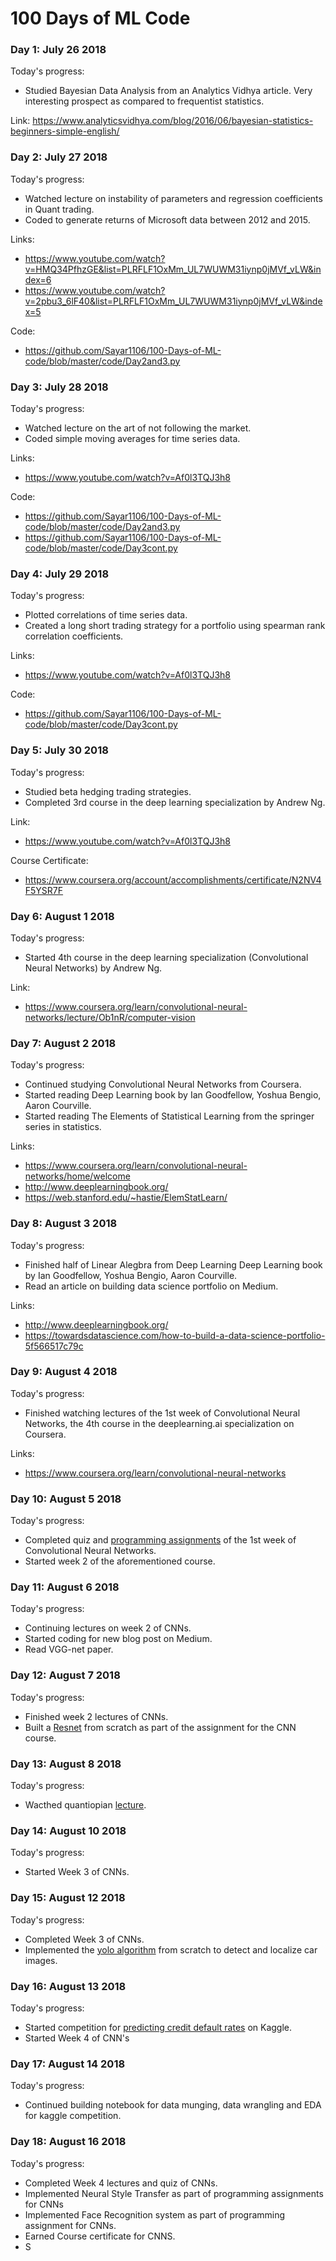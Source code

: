 # 100 Days of ML Code

### Day 1: July 26 2018

Today's progress:
  * Studied Bayesian Data Analysis from an Analytics Vidhya article. Very interesting prospect as compared to frequentist statistics.

Link: https://www.analyticsvidhya.com/blog/2016/06/bayesian-statistics-beginners-simple-english/

### Day 2: July 27 2018

Today's progress:
  * Watched lecture on instability of parameters and regression coefficients in Quant trading.
  * Coded to generate returns of Microsoft data between 2012 and 2015.

Links:
  * https://www.youtube.com/watch?v=HMQ34PfhzGE&list=PLRFLF1OxMm_UL7WUWM31iynp0jMVf_vLW&index=6
  * https://www.youtube.com/watch?v=2pbu3_6lF40&list=PLRFLF1OxMm_UL7WUWM31iynp0jMVf_vLW&index=5

Code:
  * https://github.com/Sayar1106/100-Days-of-ML-code/blob/master/code/Day2and3.py

  ### Day 3: July 28 2018

  Today's progress:
  * Watched lecture on the art of not following the market.
  * Coded simple moving averages for time series data.

  Links:
  * https://www.youtube.com/watch?v=Af0l3TQJ3h8

  Code:
  * https://github.com/Sayar1106/100-Days-of-ML-code/blob/master/code/Day2and3.py
  * https://github.com/Sayar1106/100-Days-of-ML-code/blob/master/code/Day3cont.py

  ### Day 4: July 29 2018

  Today's progress:
  * Plotted correlations of time series data.
  * Created a long short trading strategy for a portfolio using spearman rank correlation coefficients.

  Links:
  * https://www.youtube.com/watch?v=Af0l3TQJ3h8

  Code:
  * https://github.com/Sayar1106/100-Days-of-ML-code/blob/master/code/Day3cont.py

  ### Day 5: July 30 2018

  Today's progress:
  * Studied beta hedging trading strategies.
  * Completed 3rd course in the deep learning specialization by Andrew Ng.

  Link:
  * https://www.youtube.com/watch?v=Af0l3TQJ3h8

  Course Certificate:
  * https://www.coursera.org/account/accomplishments/certificate/N2NV4F5YSR7F

  ### Day 6: August 1 2018

Today's progress:
  * Started 4th course in the deep learning specialization (Convolutional Neural Networks) by Andrew Ng.

Link:
  * https://www.coursera.org/learn/convolutional-neural-networks/lecture/Ob1nR/computer-vision

  ### Day 7: August 2 2018

  Today's progress:
  * Continued studying Convolutional Neural Networks from Coursera.
  * Started reading Deep Learning book by Ian Goodfellow, Yoshua Bengio, Aaron Courville.
  * Started reading The Elements of Statistical Learning from the springer series in statistics.

  Links:
  * https://www.coursera.org/learn/convolutional-neural-networks/home/welcome
  * http://www.deeplearningbook.org/
  * https://web.stanford.edu/~hastie/ElemStatLearn/

  ### Day 8: August 3 2018

  Today's progress:
  * Finished half of Linear Alegbra from Deep Learning Deep Learning book by Ian Goodfellow, Yoshua Bengio, Aaron Courville.
  * Read an article on building data science portfolio on Medium.

  Links:
  * http://www.deeplearningbook.org/
  * https://towardsdatascience.com/how-to-build-a-data-science-portfolio-5f566517c79c

  ### Day 9: August 4 2018

  Today's progress:
  * Finished watching lectures of the 1st week of Convolutional Neural Networks, the 4th course in the deeplearning.ai specialization on Coursera.

  Links:
  * https://www.coursera.org/learn/convolutional-neural-networks

  ### Day 10: August 5 2018

  Today's progress:
  * Completed quiz and [programming assignments](https://github.com/Sayar1106/100-Days-of-ML-code/blob/master/code/Convolution%2Bmodel%2B-%2BStep%2Bby%2BStep%2B-%2Bv2.ipynb) of the 1st week of Convolutional Neural Networks.
  * Started week 2 of the aforementioned course.

  ### Day 11: August 6 2018

  Today's progress:
  * Continuing lectures on week 2 of CNNs.
  * Started coding for new blog post on Medium.
  * Read VGG-net paper.

  ### Day 12: August 7 2018

  Today's progress:
  * Finished week 2 lectures of CNNs.
  * Built a [Resnet](https://github.com/Sayar1106/100-Days-of-ML-code/blob/master/code/Residual%2BNetworks%2B-%2Bv2.ipynb) from scratch as part of the assignment for the CNN course.

  ### Day 13: August 8 2018

  Today's progress:
  * Wacthed quantiopian [lecture](https://www.youtube.com/watch?v=KNCgvjyKrcw&t=602s).

  ### Day 14: August 10 2018

  Today's progress:
  * Started Week 3 of CNNs.

  ### Day 15: August 12 2018

  Today's progress:
  * Completed Week 3 of CNNs.
  * Implemented the [yolo algorithm](https://github.com/Sayar1106/100-Days-of-ML-code/blob/master/code/Autonomous%2Bdriving%2Bapplication%2B-%2BCar%2Bdetection%2B-%2Bv3.ipynb) from scratch to detect and localize car images.

  ### Day 16: August 13 2018

  Today's progress:
  * Started competition for [predicting credit default rates](https://www.kaggle.com/c/home-credit-default-risk) on Kaggle.
  * Started Week 4 of CNN's

  ### Day 17: August 14 2018

  Today's progress:
  * Continued building notebook for data munging, data wrangling and EDA for kaggle competition.

  ### Day 18: August 16 2018

  Today's progress:
  * Completed Week 4 lectures and quiz of CNNs.
  * Implemented Neural Style Transfer as part of programming assignments for CNNs
  * Implemented Face Recognition system as part of programming assignment for CNNs.
  * Earned Course certificate for CNNS.
  * S

